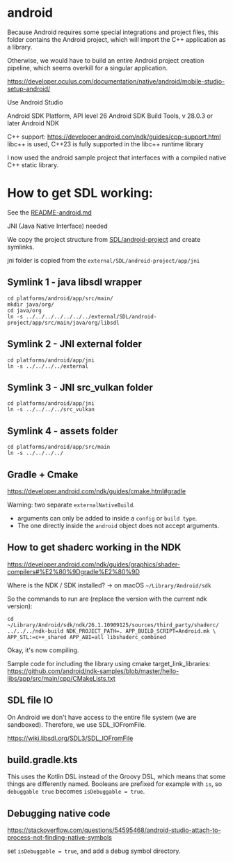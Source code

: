 # android

Because Android requires some special integrations and project files,
this folder contains the Android project, which will import the C++
application as a library. 

Otherwise, we would have to build an entire Android project creation 
pipeline, which seems overkill for a singular application. 

https://developer.oculus.com/documentation/native/android/mobile-studio-setup-android/

Use Android Studio

Android SDK Platform, API level 26
Android SDK Build Tools, v 28.0.3 or later
Android NDK

C++ support:
https://developer.android.com/ndk/guides/cpp-support.html
libc++ is used, C++23 is fully supported in the libc++ runtime library

I now used the android sample project that interfaces with a compiled native C++ static library. 

# How to get SDL working:
See the [README-android.md](../external/SDL/docs/README-android.md)

JNI (Java Native Interface) needed

We copy the project structure from [SDL/android-project](../external/SDL/android-project) and create
symlinks. 

jni folder is copied from the `external/SDL/android-project/app/jni`

## Symlink 1 - java libsdl wrapper

```shell
cd platforms/android/app/src/main/
mkdir java/org/
cd java/org
ln -s ../../../../../../../external/SDL/android-project/app/src/main/java/org/libsdl
```

## Symlink 2 - JNI external folder
```shell
cd platforms/android/app/jni
ln -s ../../../../external
```

## Symlink 3 - JNI src_vulkan folder
```shell
cd platforms/android/app/jni
ln -s ../../../../src_vulkan
```

## Symlink 4 - assets folder
```shell
cd platforms/android/app/src/main
ln -s ../../../../
```

## Gradle + Cmake
https://developer.android.com/ndk/guides/cmake.html#gradle

Warning: two separate `externalNativeBuild`.

- arguments can only be added to inside a `config` or `build type`. 
- The one directly inside the `android` object does not accept arguments. 

## How to get shaderc working in the NDK
https://developer.android.com/ndk/guides/graphics/shader-compilers#%E2%80%9Dgradle%E2%80%9D

Where is the NDK / SDK installed? -> on macOS `~/Library/Android/sdk`

So the commands to run are (replace the version with the current ndk version): 
```shell
cd ~/Library/Android/sdk/ndk/26.1.10909125/sources/third_party/shaderc/
../../../ndk-build NDK_PROJECT_PATH=. APP_BUILD_SCRIPT=Android.mk \
APP_STL:=c++_shared APP_ABI=all libshaderc_combined
```

Okay, it's now compiling. 

Sample code for including the library using cmake target_link_libraries:
https://github.com/android/ndk-samples/blob/master/hello-libs/app/src/main/cpp/CMakeLists.txt

## SDL file IO
On Android we don't have access to the entire file system (we are sandboxed). 
Therefore, we use SDL_IOFromFile. 

https://wiki.libsdl.org/SDL3/SDL_IOFromFile

## build.gradle.kts

This uses the Kotlin DSL instead of the Groovy DSL, which means that some things are differently named. 
Booleans are prefixed for example with `is`, so `debuggable true` becomes `isDebuggable = true`.

## Debugging native code
https://stackoverflow.com/questions/54595468/android-studio-attach-to-process-not-finding-native-symbols

set `isDebuggable = true`, and add a debug symbol directory.
